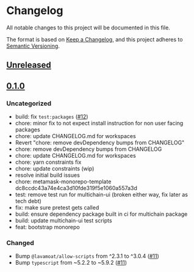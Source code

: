 # Changelog

All notable changes to this project will be documented in this file.

The format is based on [Keep a Changelog](https://keepachangelog.com/en/1.0.0/),
and this project adheres to [Semantic Versioning](https://semver.org/spec/v2.0.0.html).

## [Unreleased]

## [0.1.0]

### Uncategorized

- build: fix `test:packages` ([#12](https://github.com/MetaMask/metamask-connect-monorepo/pull/12))
- chore: minor fix to not expect install instruction for non user facing packages
- chore: update CHANGELOG.md for workspaces
- Revert "chore: remove devDependency bumps from CHANGELOG"
- chore: remove devDependency bumps from CHANGELOG
- chore: update CHANGELOG.md for workspaces
- chore: yarn constraints fix
- chore: update constraints (wip)
- resolve initial build issues
- chore: metamask-monorepo-template dc8ccdc43a74e4ca3d10fde319f5e1060a557a3d
- test: remove test run for multichain-ui (broken either way, fix later as tech debt)
- fix: make sure pretest gets called
- build: ensure dependency package built in ci for multichain package
- build: update multichain-ui test scripts
- feat: bootstrap monorepo

### Changed

- Bump `@lavamoat/allow-scripts` from ^2.3.1 to ^3.0.4 ([#11](https://github.com/MetaMask/connect-monorepo/pull/11))
- Bump `typescript` from ~5.2.2 to ~5.9.2 ([#11](https://github.com/MetaMask/connect-monorepo/pull/11))

[Unreleased]: https://github.com/MetaMask/metamask-connect-monorepo/compare/@metamask/multichain-ui@0.1.0...HEAD
[0.1.0]: https://github.com/MetaMask/metamask-connect-monorepo/releases/tag/@metamask/multichain-ui@0.1.0
